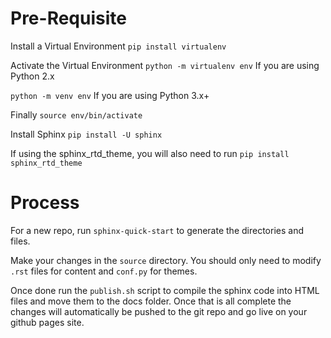 # Pre-Requisite

Install a Virtual Environment
`pip install virtualenv`

Activate the Virtual Environment
`python -m virtualenv env` If you are using Python 2.x

`python -m venv env` If you are using Python 3.x+

Finally
`source env/bin/activate`

Install Sphinx
`pip install -U sphinx`

If using the sphinx_rtd_theme, you will also need to run 
`pip install sphinx_rtd_theme`

# Process

For a new repo, run `sphinx-quick-start` to generate the directories and files. 

Make your changes in the `source` directory. You should only need to modify `.rst` files for content and `conf.py` for themes.

Once done run the `publish.sh` script to compile the sphinx code into HTML files and move them to the docs folder. Once that is all complete the changes will automatically be pushed to the git repo and go live on your github pages site. 
